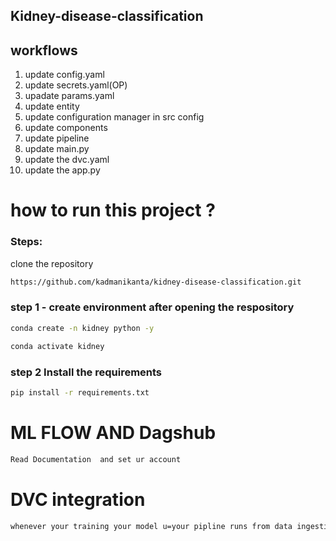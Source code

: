 ## Kidney-disease-classification


## workflows
1. update config.yaml
2. update secrets.yaml(OP)
3. upadate params.yaml
4. update entity
5. update configuration manager in src config
6. update components 
7. update pipeline
8. update main.py
9. update the dvc.yaml
10. update the app.py


# how to run this project ?



###  Steps:

clone the repository

```bash
https://github.com/kadmanikanta/kidney-disease-classification.git
```


### step 1 - create environment after opening the respository

```bash 
conda create -n kidney python -y
```
```bash
conda activate kidney
```

### step 2 Install the requirements

```bash
pip install -r requirements.txt
```

# ML FLOW  AND Dagshub

```bash
Read Documentation  and set ur account 
```

# DVC integration 
```bash
whenever your training your model u=your pipline runs from data ingestion to evaluation and it takes a lot of time for that issue we are using DVC
```

